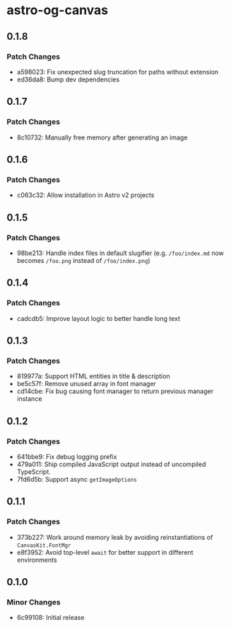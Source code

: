 # astro-og-canvas

## 0.1.8

### Patch Changes

- a598023: Fix unexpected slug truncation for paths without extension
- ed36da8: Bump dev dependencies

## 0.1.7

### Patch Changes

- 8c10732: Manually free memory after generating an image

## 0.1.6

### Patch Changes

- c063c32: Allow installation in Astro v2 projects

## 0.1.5

### Patch Changes

- 98be213: Handle index files in default slugifier (e.g. `/foo/index.md` now becomes `/foo.png` instead of `/foo/index.png`)

## 0.1.4

### Patch Changes

- cadcdb5: Improve layout logic to better handle long text

## 0.1.3

### Patch Changes

- 819977a: Support HTML entities in title & description
- be5c57f: Remove unused array in font manager
- cd14cbe: Fix bug causing font manager to return previous manager instance

## 0.1.2

### Patch Changes

- 641bbe9: Fix debug logging prefix
- 479a011: Ship compiled JavaScript output instead of uncompiled TypeScript.
- 7fd6d5b: Support async `getImageOptions`

## 0.1.1

### Patch Changes

- 373b227: Work around memory leak by avoiding reinstantiations of `CanvasKit.FontMgr`
- e8f3952: Avoid top-level `await` for better support in different environments

## 0.1.0

### Minor Changes

- 6c99108: Initial release
